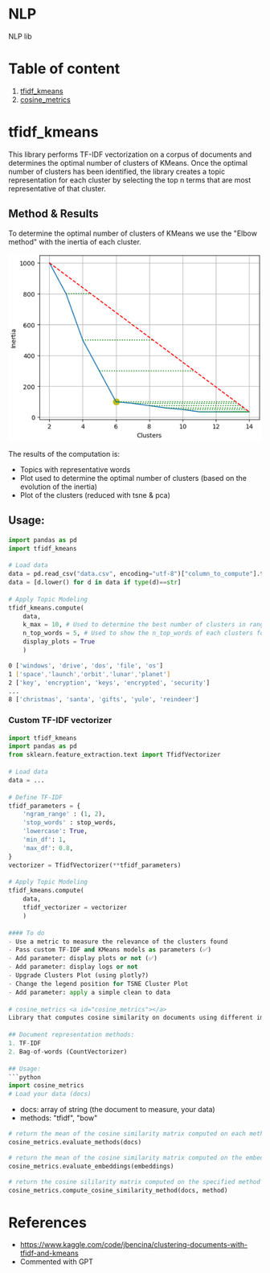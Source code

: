 # NLP
NLP lib

# Table of content
1. [tfidf_kmeans](#tfidf_kmeans)
2. [cosine_metrics](#cosine_metrics)

# tfidf_kmeans <a id="tfidf_kmeans"></a>
This library performs TF-IDF vectorization on a corpus of documents and determines the optimal number of clusters of KMeans. Once the optimal number of clusters has been identified, the library creates a topic representation for each cluster by selecting the top n terms that are most representative of that cluster. 

## Method & Results
To determine the optimal number of clusters of KMeans we use the "Elbow method" with the inertia of each cluster.

![plot_tfidf_kmeans](https://github.com/EquinetPaul/EquinetPaul/blob/main/plot_tfidf_kmeans.PNG?raw=true)

The results of the computation is:
- Topics with representative words
- Plot used to determine the optimal number of clusters (based on the evolution of the inertia)
- Plot of the clusters (reduced with tsne & pca)

## Usage:
```python
import pandas as pd
import tfidf_kmeans

# Load data
data = pd.read_csv("data.csv", encoding="utf-8")["column_to_compute"].to_list()
data = [d.lower() for d in data if type(d)==str]

# Apply Topic Modeling
tfidf_kmeans.compute(
    data, 
    k_max = 10, # Used to determine the best number of clusters in range(2, k_max)
    n_top_words = 5, # Used to show the n_top_words of each clusters for topic representation
    display_plots = True
    )
```

```bash
0 ['windows', 'drive', 'dos', 'file', 'os']
1 ['space','launch','orbit','lunar','planet']
2 ['key', 'encryption', 'keys', 'encrypted', 'security']
...
8 ['christmas', 'santa', 'gifts', 'yule', 'reindeer']
```

### Custom TF-IDF vectorizer
```python
import tfidf_kmeans
import pandas as pd
from sklearn.feature_extraction.text import TfidfVectorizer

# Load data
data = ...

# Define TF-IDF
tfidf_parameters = {
    'ngram_range' : (1, 2),
    'stop_words' : stop_words,
    'lowercase': True,
    'min_df': 1,
    'max_df': 0.8,
}
vectorizer = TfidfVectorizer(**tfidf_parameters)

# Apply Topic Modeling
tfidf_kmeans.compute(
    data,
    tfidf_vectorizer = vectorizer
    )

#### To do
- Use a metric to measure the relevance of the clusters found
- Pass custom TF-IDF and KMeans models as parameters (✅)
- Add parameter: display plots or not (✅)
- Add parameter: display logs or not
- Upgrade Clusters Plot (using plotly?)
- Change the legend position for TSNE Cluster Plot
- Add parameter: apply a simple clean to data

# cosine_metrics <a id="cosine_metrics"></a>
Library that computes cosine similarity on documents using different implemented methods of document representation or directly on embedding.

## Document representation methods:
1. TF-IDF 
2. Bag-of-words (CountVectorizer) 
    
## Usage:
```python
import cosine_metrics
# Load your data (docs)
```

- docs: array of string (the document to measure, your data)
- methods: "tfidf", "bow"

```python
# return the mean of the cosine similarity matrix computed on each methods
cosine_metrics.evaluate_methods(docs)
```

```python
# return the mean of the cosine similarity matrix computed on the embedding
cosine_metrics.evaluate_embeddings(embeddings)
```

```python
# return the cosine sililarity matrix computed on the specified method of document representation
cosine_metrics.compute_cosine_similarity_method(docs, method)
```


# References
- https://www.kaggle.com/code/jbencina/clustering-documents-with-tfidf-and-kmeans
- Commented with GPT
